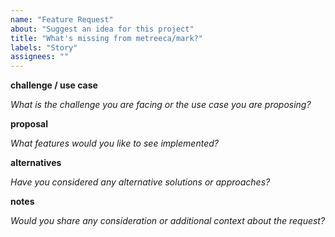 ```yaml
---
name: "Feature Request"
about: "Suggest an idea for this project"
title: "What's missing from metreeca/mark?"
labels: "Story"
assignees: ""
---
```


**challenge / use case**

*What is the challenge you are facing or the use case you are proposing?*


**proposal**

*What features would you like to see implemented?*


**alternatives**

*Have you considered any alternative solutions or approaches?*


**notes**

*Would you share any consideration or additional context about the request?*
